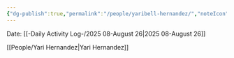 ```yaml
---
{"dg-publish":true,"permalink":"/people/yaribell-hernandez/","noteIcon":"","created":"2025-08-26T15:13:09.556-05:00"}
---
```


Date: [[-Daily Activity Log-/2025 08-August 26\|2025 08-August 26]]

[[People/Yari Hernandez\|Yari Hernandez]]